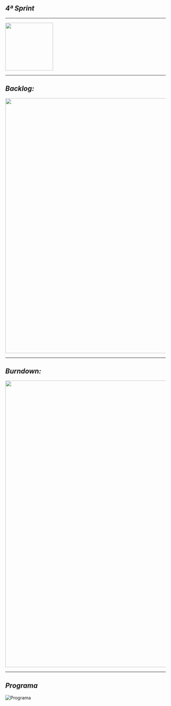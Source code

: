 ## *4ª Sprint*

----

<img src="https://github.com/apibanco/Vigilant/blob/main/Sprints/2ª%20Sprint/Img/Vigilant.png" width="150px" >

----

## *Backlog:*
<img src="https://github.com/apibanco/Vigilant/blob/main/Sprints/4ª%20Sprint/img/sprint%204%20(backlog).png" width="800px" >

----

## *Burndown:*
<img src=https://github.com/apibanco/Vigilant/blob/main/Sprints/4ª%20Sprint/img/Burndown%204ªSprint.png width="900px" >

----

## *Programa*
![Programa](https://github.com/apibanco/Vigilant/blob/main/Sprints/4ª%20Sprint/img/ExecuçãoPrograma.gif)
